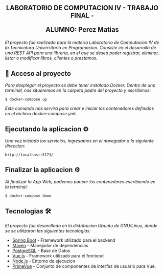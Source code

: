 <h2 align="center">LABORATORIO DE COMPUTACION IV - TRABAJO FINAL - <p>ALUMNO: Perez Matias</p></h2> 

_El proyecto fue realizado para la materia Laboratorio de Computacion IV de la Tecnicatura Universitaria en Programacion. Consiste en el desarrollo de una REST API para una libreria, en el que se desea poder registrar, eliminar, listar o modificar libros, clientes o prestamos._

## :open_file_folder: Acceso al proyecto

_Para desplegar el proyecto se debe tener instalado Docker. Dentro de una terminal, nos situaremos en la carpeta padre del proyecto y escribimos:_

```
$ docker-compose up
```

_Este comando nos servira para crear e iniciar los contenedores definidos en el archivo docker-compose.yml._

## Ejecutando la aplicacion ⚙️

_Una vez iniciado los servicios, ingresamos en el navegador a la siguiente direccion:_

```
http://localhost:5173/
```
## Finalizar la aplicacion ⚙️

_Al finalizar la App Web, podemos pausar los contenedores escribiendo en la terminal:_
```
$ docker-compose down
```

## Tecnologias 🛠️

_El proyecto fue desarollado en la distribucion Ubuntu de GNU/Linux, donde se se utilizaron las siguientes tecnologias:_

* [Spring Boot](https://spring.io/projects/spring-boot) - Framework utilizado para el backend
* [Maven](https://maven.apache.org/) - Manejador de dependencias
* [PostgreSQL](https://www.postgresql.org/) - Base de Datos
* [Vue.js](https://vuejs.org/) - Framework utilizado para el frontend
* [Node.js](https://nodejs.org/en) - Entorno de ejecucion
* [PrimeVue](https://primevue.org/) - Conjunto de componentes de interfaz de usuario para Vue.
